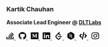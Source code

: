 <h3>Kartik Chauhan</h3>
<b>Associate Lead Engineer @ <a href="https://www.dltlabs.com/" target="_blank">DLTLabs</a></b>
<br><br>
<div>
    <span data-bs-toggle="tooltip" data-placement="left" title="Stackoverflow">
        <a href="https://stackoverflow.com/users/6352772/kartik-chauhan" target="_blank">
            <img src="./assets/stack-overflow.svg" height="20" width="20">
        </a>
    </span>&nbsp;
    <span data-bs-toggle="tooltip" data-placement="left" title="Github">
        <a href="https://github.com/kartikchauhan" target="_blank">
            <img src="./assets/github.svg" height="20" width="20">
        </a>
    </span>&nbsp;
    <span data-bs-toggle="tooltip" data-placement="left" title="Medium">
        <a href="https://kartik-chauhan.medium.com" target="_blank">
            <img src="./assets/medium.svg" height="20" width="20">
        </a>
    </span>&nbsp;
    <span data-bs-toggle="tooltip" data-placement="left" title="LinkedIn">
        <a href="https://www.linkedin.com/in/kartik-chauhan-it2018/" target="_blank">
            <img src="./assets/linkedin.svg" height="20" width="20">
        </a>
    </span>&nbsp;
    <span data-bs-toggle="tooltip" data-placement="left" title="LeetCode">
        <a href="https://leetcode.com/cs1402710075/" target="_blank">
            <img src="./assets/leetcode.svg" height="20" width="20">
        </a>
    </span>&nbsp;
    <span data-bs-toggle="tooltip" data-placement="left" title="HackerRank">
        <a href="https://www.hackerrank.com/kartik_chauhan" target="_blank">
            <img src="./assets/hackerrank.svg" height="20" width="20">
        </a>
    </span>&nbsp;
    <span data-bs-toggle="tooltip" data-placement="left" title="CodeChef">
        <a href="https://www.codechef.com/users/chauhankartik" target="_blank">
            <img src="./assets/code.svg" height="20" width="20">
        </a>
    </span>&nbsp;
    <span data-bs-toggle="tooltip" data-placement="left" title="Instagram">
        <a href="https://www.instagram.com/chauhan_kartik34/" target="_blank">
            <img src="./assets/instagram.svg" height="20" width="20">
        </a>
    </span>
</div>
